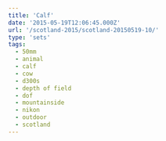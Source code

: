 ```yaml
---
title: 'Calf'
date: '2015-05-19T12:06:45.000Z'
url: '/scotland-2015/scotland-20150519-10/'
type: 'sets'
tags:
  - 50mm
  - animal
  - calf
  - cow
  - d300s
  - depth of field
  - dof
  - mountainside
  - nikon
  - outdoor
  - scotland
---
```


